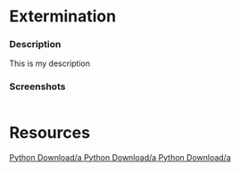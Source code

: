 <h1>Extermination</h1>

<h3>Description</h3>

<p>
 This is my description
 <p>

<h3>Screenshots</h3>
<img src=" " width="200px">

<h1>Resources</h1>
<a href="https://www.python.org/downloads/"> Python Download/a
<a href="http://www.lfd.uci.edu/~gohlke/pythonlibs/#pygame">Python Download/a
<a href="https://youtu.be/_GikMdhAhv0">Python Download/a
